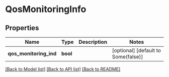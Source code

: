 # QosMonitoringInfo

## Properties
Name | Type | Description | Notes
------------ | ------------- | ------------- | -------------
**qos_monitoring_ind** | **bool** |  | [optional] [default to Some(false)]

[[Back to Model list]](../README.md#documentation-for-models) [[Back to API list]](../README.md#documentation-for-api-endpoints) [[Back to README]](../README.md)


